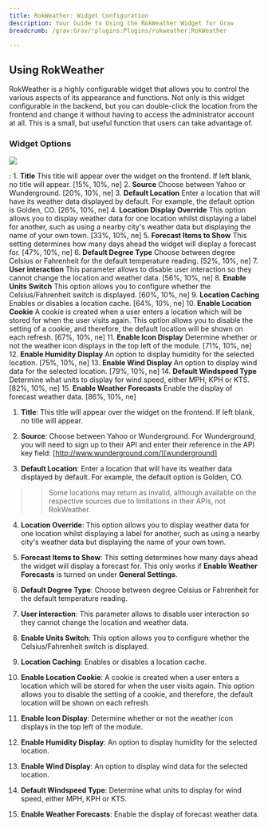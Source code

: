 ```yaml
---
title: RokWeather: Widget Configuration
description: Your Guide to Using the RokWeather Widget for Grav
breadcrumb: /grav:Grav/!plugins:Plugins/rokweather:RokWeather

---
```


Using RokWeather
-----

RokWeather is a highly configurable widget that allows you to control the various aspects of its appearance and functions. Not only is this widget configurable in the backend, but you can double-click the location from the frontend and change it without having to access the administrator account at all. This is a small, but useful function that users can take advantage of.

### Widget Options

![][widget]

:   1. **Title** This title will appear over the widget on the frontend. If left blank, no title will appear. [15%, 10%, ne]
    2. **Source** Choose between Yahoo or Wunderground. [20%, 10%, ne]
    3. **Default Location** Enter a location that will have its weather data displayed by default. For example, the default option is Golden, CO. [26%, 10%, ne]
    4. **Location Display Override** This option allows you to display weather data for one location whilst displaying a label for another, such as using a nearby city's weather data but displaying the name of your own town. [33%, 10%, ne]
    5. **Forecast Items to Show** This setting determines how many days ahead the widget will display a forecast for. [47%, 10%, ne]
    6. **Default Degree Type** Choose between degree Celsius or Fahrenheit for the default temperature reading. [52%, 10%, ne]
    7. **User interaction** This parameter allows to disable user interaction so they cannot change the location and weather data. [56%, 10%, ne]
    8. **Enable Units Switch** This option allows you to configure whether the Celsius/Fahrenheit switch is displayed. [60%, 10%, ne]
    9. **Location Caching** Enables or disables a location cache. [64%, 10%, ne]
    10. **Enable Location Cookie** A cookie is created when a user enters a location which will be stored for when the user visits again. This option allows you to disable the setting of a cookie, and therefore, the default location will be shown on each refresh. [67%, 10%, ne]
    11. **Enable Icon Display** Determine whether or not the weather icon displays in the top left of the module. [71%, 10%, ne]
    12. **Enable Humidity Display** An option to display humidity for the selected location. [75%, 10%, ne]
    13. **Enable Wind Display** An option to display wind data for the selected location. [79%, 10%, ne]
    14. **Default Windspeed Type** Determine what units to display for wind speed, either MPH, KPH or KTS. [82%, 10%, ne]
    15. **Enable Weather Forecasts** Enable the display of forecast weather data. [86%, 10%, ne]

1. **Title**: This title will appear over the widget on the frontend. If left blank, no title will appear.

2. **Source**: Choose between Yahoo or Wunderground. For Wunderground, you will need to sign up to their API and enter their reference in the API key field: [http://www.wunderground.com/][wunderground]

3. **Default Location**: Enter a location that will have its weather data displayed by default. For example, the default option is Golden, CO.
>> Some locations may return as invalid, although available on the respective sources due to limitations in their APIs, not RokWeather.

4. **Location Override**: This option allows you to display weather data for one location whilst displaying a label for another, such as using a nearby city's weather data but displaying the name of your own town.

5. **Forecast Items to Show**: This setting determines how many days ahead the widget will display a forecast for. This only works if **Enable Weather Forecasts** is turned on under **General Settings**.

6. **Default Degree Type**: Choose between degree Celsius or Fahrenheit for the default temperature reading.

7. **User interaction**: This parameter allows to disable user interaction so they cannot change the location and weather data.

8. **Enable Units Switch**: This option allows you to configure whether the Celsius/Fahrenheit switch is displayed.

9. **Location Caching**: Enables or disables a location cache.

10. **Enable Location Cookie**: A cookie is created when a user enters a location which will be stored for when the user visits again. This option allows you to disable the setting of a cookie, and therefore, the default location will be shown on each refresh.

11. **Enable Icon Display**: Determine whether or not the weather icon displays in the top left of the module.

12. **Enable Humidity Display**: An option to display humidity for the selected location.

13. **Enable Wind Display**: An option to display wind data for the selected location.

14. **Default Windspeed Type**: Determine what units to display for wind speed, either MPH, KPH or KTS.

15. **Enable Weather Forecasts**: Enable the display of forecast weather data.


[wunderground]: http://www.wunderground.com/
[options1]: assets/rokweather_options_1.png
[options2]: assets/rokweather_options_2.png
[options3]: assets/rokweather_options_3.png
[widget]: assets/wp_rokweather_widget.png